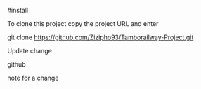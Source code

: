 #install

To clone this project copy the project URL and enter 

git clone https://github.com/Zizipho93/Tamborailway-Project.git

Update change 

github


note for a change